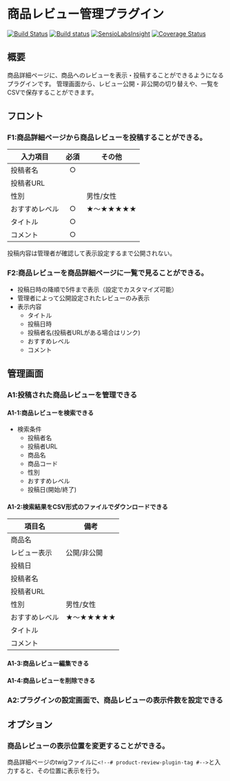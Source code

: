 # 商品レビュー管理プラグイン

[![Build Status](https://travis-ci.org/EC-CUBE/ProductReview-plugin.svg?branch=product-review-renew)](https://travis-ci.org/EC-CUBE/ProductReview-plugin)
[![Build status](https://ci.appveyor.com/api/projects/status/833sedvtsvf01hcm/branch/product-review-renew?svg=true)](https://ci.appveyor.com/project/lqdung-lockon/productreview-plugin/branch/product-review-renew)
[![SensioLabsInsight](https://insight.sensiolabs.com/projects/9cdecf86-cff0-4d66-a6d4-9ae715ec1741/mini.png)](https://insight.sensiolabs.com/projects/9cdecf86-cff0-4d66-a6d4-9ae715ec1741)
[![Coverage Status](https://coveralls.io/repos/github/EC-CUBE/ProductReview-plugin/badge.svg?branch=product-review-renew)](https://coveralls.io/github/EC-CUBE/ProductReview-plugin?branch=product-review-renew)

## 概要
商品詳細ページに、商品へのレビューを表示・投稿することができるようになるプラグインです。
管理画面から、レビュー公開・非公開の切り替えや、一覧をCSVで保存することができます。

## フロント

### F1:商品詳細ページから商品レビューを投稿することができる。

|入力項目|必須|その他|
|---|:---:|---|
|投稿者名|○|&nbsp;|
|投稿者URL|&nbsp;|&nbsp;|
|性別|&nbsp;|男性/女性|
|おすすめレベル|○|★〜★★★★★|
|タイトル|○|&nbsp;|
|コメント|○|&nbsp;|

投稿内容は管理者が確認して表示設定するまで公開されない。

### F2:商品レビューを商品詳細ページに一覧で見ることができる。
- 投稿日時の降順で5件まで表示（設定でカスタマイズ可能）
- 管理者によって公開設定されたレビューのみ表示
- 表示内容
    - タイトル
    - 投稿日時
    - 投稿者名(投稿者URLがある場合はリンク)
    - おすすめレベル
    - コメント
    
## 管理画面

### A1:投稿された商品レビューを管理できる
#### A1-1:商品レビューを検索できる
- 検索条件
    - 投稿者名
    - 投稿者URL
    - 商品名
    - 商品コード
    - 性別
    - おすすめレベル
    - 投稿日(開始/終了)

#### A1-2:検索結果をCSV形式のファイルでダウンロードできる
|項目名|備考|
|---|---|
|商品名|&nbsp;|
|レビュー表示|公開/非公開|
|投稿日|&nbsp;|
|投稿者名|&nbsp;|
|投稿者URL|&nbsp;|
|性別|男性/女性|
|おすすめレベル|★〜★★★★★|
|タイトル|&nbsp;|
|コメント|&nbsp;|

#### A1-3:商品レビュー編集できる

#### A1-4:商品レビューを削除できる

### A2:プラグインの設定画面で、商品レビューの表示件数を設定できる

## オプション
### 商品レビューの表示位置を変更することができる。
商品詳細ページのtwigファイルに`<!--# product-review-plugin-tag #-->`と入力すると、その位置に表示を行う。
